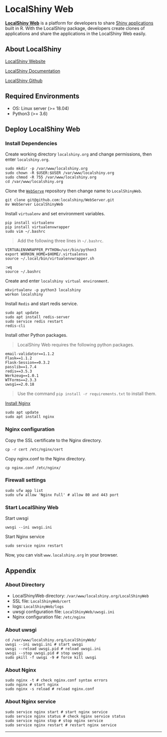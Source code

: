 # LocalShiny Web

**[LocalShiny Web](https://www.localshiny.org/)** is a platform for developers to share [Shiny applications](https://shiny.rstudio.com/gallery/) built in R. 
With the LocalShiny package, developers create clones of applications and share the applications in the LocalShiny Web easily.

## About LocalShiny

[LocalShiny Website](https://www.localshiny.org/)

[LocalShiny Documentation](https://localshiny.github.io/)

[LocalShiny Github](https://github.com/localshiny)


## Required Environments

- OS: Linux server (>= 18.04)
- Python3 (>= 3.6)

## Deploy LocalShiny Web

### Install Dependencies

Create working directory `localshiny.org` and change permissions, then enter `localshiny.org`.

```shell script
sudo mkdir -p /var/www/localshiny.org 
sudo chown -R $USER:$USER /var/www/localshiny.org 
sudo chmod -R 755 /var/www/localshiny.org
cd /var/www/localshiny.org
```

Clone the [`WebServe`](https://github.com/localshiny/WebServer) repository then change name to `LocalShinyWeb`.

```shell script
git clone git@github.com:localshiny/WebServer.git
mv WebServer LocalShinyWeb
```

Install `virtualenv` and set environment variables.

```shell script
pip install virtualenv
pip install virtualenvwrapper
sudo vim ~/.bashrc
```

> Add the following three lines in `~/.bashrc`.
```
VIRTUALENVWRAPPER_PYTHON=/usr/bin/python3
export WORKON_HOME=$HOME/.virtualenvs
source ~/.local/bin/virtualenvwrapper.sh
```

```shell script
:wq    
source ~/.bashrc
```

Create and enter `localshiny virtual environment`.

```shell script
mkvirtualenv -p python3 localshiny
workon localshiny
```

Install `Redis` and start redis service.

```shell script
sudo apt update
sudo apt install redis-server
sudo service redis restart
redis-cli
```

Install other Python packages.

> LocalShiny Web requires the following python packages.
```
email-validator==1.1.2
Flask==1.1.2
Flask-Session==0.3.2
passlib==1.7.4
redis==3.5.3
Werkzeug==1.0.1
WTForms==2.3.3
uwsgi==2.0.18
```

> Use the command `pip install -r requirements.txt` to install them.

[Install Nginx](http://nginx.org/en/linux_packages.html)

```shell script
sudo apt update
sudo apt install nginx
```

### Nginx configuration

Copy the SSL certificate to the Nginx directory.

```shell script
cp -r cert /etc/nginx/cert
```

Copy nginx.conf to the Nginx directory.

```shell script
cp nginx.conf /etc/nginx/
```

### Firewall settings

```shell script
sudo ufw app list
sudo ufw allow 'Nginx Full' # allow 80 and 443 port
```

### Start LocalShiny Web

Start uwsgi

```shell script
uwsgi --ini uwsgi.ini
```

Start Nginx service

```shell script
sudo service nginx restart
```

Now, you can visit `www.localshiny.org` in your browser.

## Appendix

### About Directory

- LocalShinyWeb directory: `/var/www/localshiny.org/LocalShinyWeb`
- SSL file: `LocalShinyWeb/cert`
- logs: `LocalShinyWeb/logs`
- uwsgi configuration file: `LocalShinyWeb/uwsgi.ini`
- Nginx configuration file: `/etc/nginx`

### About uwsgi

```shell script
cd /var/www/localshiny.org/LocalShinyWeb/
uwsgi --ini uwsgi.ini # start uwsgi 
uwsgi --reload uwsgi.pid # reload uwsgi.ini
uwsgi --stop uwsgi.pid # stop uwsgi
sudo pkill -f uwsgi -9 # force kill uwsgi
```

### About Nginx

```shell script
sudo nginx -t # check nginx.conf syntax errors
sudo nginx # start nginx
sudo nginx -s reload # reload nginx.conf
```

### About Nginx service

```shell script
sudo service nginx start # start nginx service 
sudo service nginx status # check nginx service status
sudo service nginx stop # stop nginx service
sudo service nginx restart # restart nginx service
```

---
